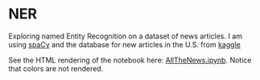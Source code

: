 # NER
Exploring named Entity Recognition on a dataset of news articles. I am using [spaCy](https://spacy.io/) and the database for new articles in the U.S. from [kaggle](https://www.kaggle.com/snapcrack/all-the-news)


See the HTML rendering of the notebook here: [AllTheNews.ipynb](https://github.com/aless80/NER/blob/master/AllTheNews.ipynb). Notice that colors are not rendered. 